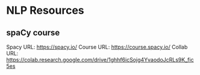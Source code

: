 # NLP Resources
## spaCy course

Spacy URL: https://spacy.io/
Course URL: https://course.spacy.io/
Collab URL: https://colab.research.google.com/drive/1ghhf6icSojg4YvaodoJcRLs9K_fic5es




